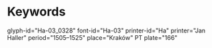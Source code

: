 # Keywords
glyph-id="Ha-03_0328"
font-id="Ha-03"
printer-id="Ha"
printer="Jan Haller"
period="1505–1525"
place="Kraków"
PT plate="166"
